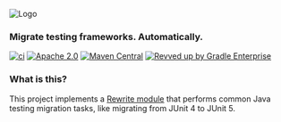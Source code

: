 ![Logo](https://github.com/openrewrite/rewrite/raw/main/doc/logo-oss.png)
### Migrate testing frameworks. Automatically.

[![ci](https://github.com/openrewrite/rewrite-testing-frameworks/actions/workflows/ci.yml/badge.svg)](https://github.com/openrewrite/rewrite-testing-frameworks/actions/workflows/ci.yml)
[![Apache 2.0](https://img.shields.io/github/license/openrewrite/rewrite-testing-frameworks.svg)](https://www.apache.org/licenses/LICENSE-2.0)
[![Maven Central](https://img.shields.io/maven-central/v/org.openrewrite.recipe/rewrite-testing-frameworks.svg)](https://mvnrepository.com/artifact/org.openrewrite.recipe/rewrite-testing-frameworks)
[![Revved up by Gradle Enterprise](https://img.shields.io/badge/Revved%20up%20by-Gradle%20Enterprise-06A0CE?logo=Gradle&labelColor=02303A)](https://ge.openrewrite.org/scans)

### What is this?

This project implements a [Rewrite module](https://github.com/openrewrite/rewrite) that performs common Java testing migration tasks, like migrating from JUnit 4 to JUnit 5.
